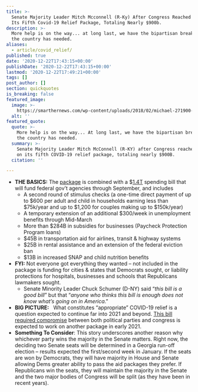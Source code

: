 ```yaml
---
title: >-
  Senate Majority Leader Mitch Mcconnell (R-Ky) After Congress Reached a Deal on
  Its Fifth Covid-19 Relief Package, Totaling Nearly $900b.
description: >-
  More help is on the way... at long last, we have the bipartisan breakthrough
  the country has needed.
aliases:
  - article/covid_relief/
published: true
date: '2020-12-22T17:43:15+00:00'
publishDate: '2020-12-22T17:43:15+00:00'
lastmod: '2020-12-22T17:49:21+00:00'
tags: []
post_author: []
section: quickquotes
is_breaking: false
featured_image:
  image: >-
    https://smarthernews.com/wp-content/uploads/2018/02/michael-271900-1024x663.jpg
  alt: ''
featured_quote:
  quote: >-
    More help is on the way... At long last, we have the bipartisan breakthrough
    the country has needed.
  summary: >-
    Senate Majority Leader Mitch McConnell (R-KY) after Congress reached a deal
    on its fifth COVID-19 relief package, totaling nearly $900B.
  citation: ''

---
```

*   **THE BASICS:** The [package](https://www.speaker.gov/newsroom/122020) is combined with a $[1.4T](https://appropriations.house.gov/sites/democrats.appropriations.house.gov/files/Summary%20of%20H.R.%20133%20Appropriations%20Provisions.pdf) spending bill that will fund federal gov’t agencies through September, and includes
    *   A second round of stimulus checks (a one-time direct payment of up to $600 per adult and child in households earning less than $75k/year and up to $1,200 for couples making up to $150k/year)
    *   A temporary extension of an additional $300/week in unemployment benefits through Mid-March
    *   More than $284B in subsidies for businesses (Paycheck Protection Program loans)
    *   $45B in transportation aid for airlines, transit & highway systems
    *   $25B in rental assistance and an extension of the federal eviction ban
    *   $13B in increased SNAP and child nutrition benefits
*   **FYI:** Not everyone got everything they wanted – not included in the package is funding for cities & states that Democrats sought, or liability protections for hospitals, businesses and schools that Republicans lawmakers sought.
    *   Senate Minority Leader Chuck Schumer (D-NY) said “_this bill is a good bill_” but that “_anyone who thinks this bill is enough does not know what’s going on in America_.”
*   **BIG PICTURE:**   What constitutes “appropriate” COVID-19 relief is a question expected to continue far into 2021 and beyond. [This bill required compromise](https://apnews.com/article/75389549d3eaf2f3828b16d45c9706e6) between both political parties and congress is expected to work on another package in early 2021.
*   **Something To Consider**: This story underscores another reason why whichever party wins the majority in the Senate matters. Right now, the deciding two Senate seats will be determined in a Georgia run-off election – results expected the first/second week in January. If the seats are won by Democrats, they will have majority in House and Senate allowing Dems greater ability to pass the aid packages they prefer. If Republicans win the seats, they will maintain the majority in the Senate and the two major bodies of Congress will be split (as they have been in recent years).